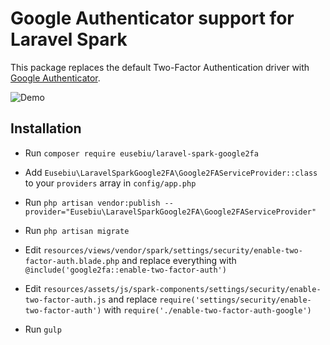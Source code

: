 # Google Authenticator support for Laravel Spark

This package replaces the default Two-Factor Authentication driver with [Google Authenticator](https://support.google.com/accounts/answer/1066447?hl=en). 

![Demo](http://i.imgur.com/WQKx5nS.gif)

## Installation

- Run `composer require eusebiu/laravel-spark-google2fa`

- Add `Eusebiu\LaravelSparkGoogle2FA\Google2FAServiceProvider::class` to your `providers` array in `config/app.php`

- Run `php artisan vendor:publish --provider="Eusebiu\LaravelSparkGoogle2FA\Google2FAServiceProvider"`

- Run `php artisan migrate`

- Edit `resources/views/vendor/spark/settings/security/enable-two-factor-auth.blade.php` and replace everything with `@include('google2fa::enable-two-factor-auth')`

- Edit `resources/assets/js/spark-components/settings/security/enable-two-factor-auth.js` and replace `require('settings/security/enable-two-factor-auth')` with `require('./enable-two-factor-auth-google')`

- Run `gulp`
